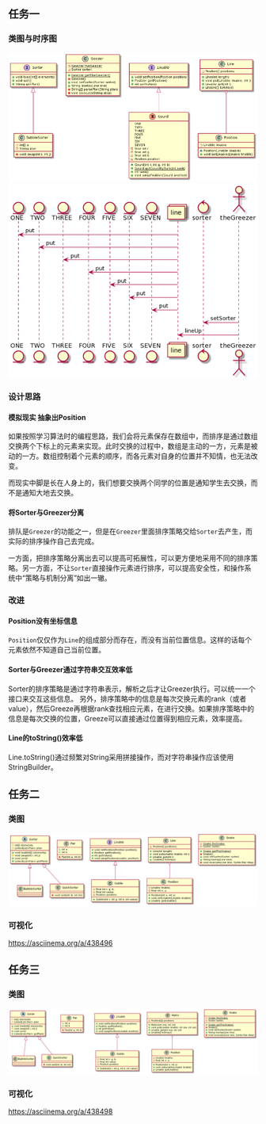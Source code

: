 ## 任务一

### 类图与时序图
![](./uml/class.png)
![](./uml/sequence.png)
### 设计思路
#### 模拟现实 抽象出Position
如果按照学习算法时的编程思路，我们会将元素保存在数组中，而排序是通过数组交换两个下标上的元素来实现。此时交换的过程中，数组是主动的一方，元素是被动的一方。数组控制着个元素的顺序，而各元素对自身的位置并不知情，也无法改变。

而现实中脚是长在人身上的，我们想要交换两个同学的位置是通知学生去交换，而不是通知大地去交换。

#### 将Sorter与Greezer分离
排队是`Greezer`的功能之一，但是在`Greezer`里面排序策略交给`Sorter`去产生，而实际的排序操作自己去完成。

一方面，把排序策略分离出去可以提高可拓展性，可以更方便地采用不同的排序策略。另一方面，不让`Sorter`直接操作元素进行排序，可以提高安全性，和操作系统中“策略与机制分离”如出一辙。

### 改进
#### Position没有坐标信息
`Position`仅仅作为`Line`的组成部分而存在，而没有当前位置信息。这样的话每个元素依然不知道自己当前位置。
#### Sorter与Greezer通过字符串交互效率低
Sorter的排序策略是通过字符串表示，解析之后才让Greezer执行。可以统一一个接口来交互这些信息。
另外，排序策略中的信息是每次交换元素的rank（或者value），然后Greeze再根据rank查找相应元素，在进行交换。如果排序策略中的信息是每次交换的位置，Greeze可以直接通过位置得到相应元素，效率提高。
#### Line的toString()效率低
Line.toString()通过频繁对String采用拼接操作，而对字符串操作应该使用StringBuilder。


## 任务二
### 类图
![](./uml/class2.png)
### 可视化
<https://asciinema.org/a/438496>

## 任务三
### 类图
![](./uml/class3.png)
### 可视化
<https://asciinema.org/a/438498>
